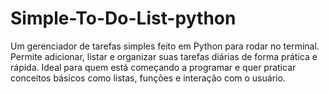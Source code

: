 # Simple-To-Do-List-python
Um gerenciador de tarefas simples feito em Python para rodar no terminal. Permite adicionar, listar e organizar suas tarefas diárias de forma prática e rápida. Ideal para quem está começando a programar e quer praticar conceitos básicos como listas, funções e interação com o usuário.
